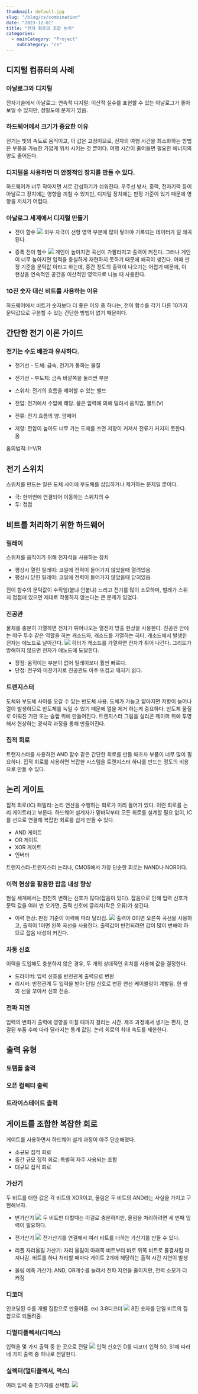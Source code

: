 ```yaml
---
thumbnail: default.jpg
slug: "/blog/cs/combination"
date: "2023-12-01"
title: "전자 회로의 조합 논리"
categories:
  - mainCategory: "Project"
    subCategory: "cs"
---
```


## 디지털 컴퓨터의 사례

### 아날로그와 디지털

전자기술에서
아날로그: 연속적
디지털: 이산적
실수를 표현할 수 있는 아날로그가 좋아보일 수 있지만, 정밀도에 문제가 있음.

### 하드웨어에서 크기가 중요한 이유

전기는 빛의 속도로 움직이고, 이 값은 고정이므로, 전자의 여행 시간을 최소화하는 방법은 부품을 가능한 가깝게 위치 시키는 것 뿐이다. 여행 시간이 줄어들면 필요한 에너지의 양도 줄어든다.

### 디지털을 사용하면 더 안정적인 장치를 만들 수 있다.

하드웨어가 너무 작아지면 서로 간섭하기가 쉬워진다.
우주선 방사, 중력, 전자기력 등이 아날로그 장치에는 영향을 끼칠 수 있지만, 디지털 장치에는 판정 기준이 있기 때문에 영향을 끼치기 어렵다.

### 아날로그 세계에서 디지털 만들기

- 전이 함수
  ![](../../images/Pasted%20image%2020231207094239.png)
  외부 자극이 선형 영역 부분에 많이 닿아야 기록되는 데이터가 덜 왜곡된다.

- 증폭 전이 함수
  ![](../../images/Pasted%20image%2020231207094517.png)
  게인이 높아지면 곡선이 가팔라지고 출력이 커진다. 그러나 게인이 너무 높아지면 입력을 충실하게 재현하지 못하기 때문에 왜곡이 생긴다.
  이때 판정 기준을 문턱값 이라고 하는데, 중간 정도의 출력이 나오기는 어렵기 때문에, 이 현상을 연속적인 공간을 이산적인 영역으로 나눌 때 사용한다.

### 10진 숫자 대신 비트를 사용하는 이유
하드웨어에서 비트가 숫자보다 더 좋은 이유 중 하나는, 전이 함수를 각기 다른 10가지 문턱값으로 구분할 수 있는 간단한 방법이 없기 때문이다.

## 간단한 전기 이론 가이드
### 전기는 수도 배관과 유사하다.


- 전기선 - 도체: 금속, 전기가 통하는 물질
- 전기선 - 부도체: 금속 바깥쪽을 둘러싼 부분

- 스위치: 전기의 흐름을 제어할 수 있는 벨브
- 전압: 전기에서 수압에 해당. 물은 압력에 의해 밀려서 움직임. 볼트(V)
- 전류: 전기 흐름의 양. 암페어
- 저항: 전압이 높아도 너무 가는 도체를 쓰면 저항이 커져서 전류가 커지지 못한다. 옴

옴의법칙: I=V/R

## 전기 스위치
스위치를 만드는 일은 도체 사이에 부도체를 삽입하거나 제거하는 문제일 뿐이다.
- 극: 한꺼번에 연결되어 이동하는 스위치의 수
- 투: 접점

## 비트를 처리하기 위한 하드웨어
### 릴레이
스위치를 움직이기 위해 전자석을 사용하는 장치
- 평상시 열린 릴레이: 코일에 전력이 들어가지 않았을때 열려있음.
- 평상시 닫힌 릴레이: 코일에 전력이 들어가지 않았을때 닫혀있음.

전이 함수의 문턱값이 수직임(붙냐 안붙냐)
느리고 전기를 많이 소모하며, 벌레가 스위치 접점에 있으면 제대로 작동하지 않는다는 큰 문제가 있었다.

### 진공관
물체를 충분히 가열하면 전자가 튀어나오는 열전자 방출 현상을 사용한다. 진공관 안에는 야구 투수 같은 역할을 하는 캐소드와, 캐소드를 가열하는 히터, 캐소드에서 발생한 전자는 에노드로 날아간다.
![](../../images/Pasted%20image%2020231209113942.png)
히터가 캐소드를 가열하면 전자가 튀어 나간다. 그리드가 방해하지 않으면 전자가 애노드에 도달한다.
- 장점: 움직이는 부분이 없어 릴레이보다 훨씬 빠르다.
- 단점: 전구와 마찬가지로 진공관도 아주 뜨겁고 깨지기 쉽다.

### 트랜지스터
도체와 부도체 사이를 오갈 수 있는 반도체 사용.
도체가 가늘고 얇아지면 저항이 늘어나 열이 발생하므로 반도체를 녹일 수 있기 때문에 열을 제거 하는게 중요하다.
반도체 물질로 이뤄진 기판 또는 슬랩 위에 만들어진다. 트랜지스터 그림을 실리콘 웨이퍼 위에 투영해서 현상하는 광식각 과정을 통해 만들어진다.

### 집적 회로
트랜지스터를 사용하면 AND 함수 같은 간단한 회로를 만들 때조차 부품이 너무 많이 필요하다.
집적 회로를 사용하면 복잡한 시스템을 트랜지스터 하나를 만드는 정도의 비용으로 만들 수 있다.

## 논리 게이트
집적 회로(IC) 패밀리: 논리 연산을 수행하는 회로가 미리 들어가 있다. 이런 회로를 논리 게이트라고 부른다.
하드웨어 설계자가 밑바닥부터 모든 회로를 설계할 필요 없이, IC를 선으로 연결해 복잡한 회로를 쉽게 만들 수 있다.
- AND 게이트
- OR 게이트
- XOR 게이트
- 인버터

트랜지스터-트랜지스터 논리나, CMOS에서 가장 단순한 회로는  NAND나 NOR이다.
### 이력 현상을 활용한 잡음 내성 향상
현실 세계에서는 천천히 변하는 신호가 많다(잡음이 있다).
잡음으로 인해 입력 신호가 문턱 값을 여러 번 오가면, 출력 신호에 글리치(작은 오류)가 생긴다.
- 이력 현상: 판정 기준이 이력에 따라 달라짐. 
  ![](../../images/Pasted%20image%2020231209115510.png)
  출력이 0이면 오른쪽 곡선을 사용하고, 출력이 1이면 왼쪽 곡선을 사용한다. 출력값이 반전되려면 값이 많이 변해야 하므로 잡음 내성이 커진다.
### 차동 신호
이력을 도입해도 충분하지 않은 경우, 두 개의 상대적인 위치를 사용해 값을 결정한다.
- 드라이버: 입력 신호를 반전관계 출력으로 변환
- 리시버: 반전관계 두 입력을 받아 단일 신호로 변환
연선 케이블링이 계발됨. 한 쌍의 선을 꼬아서 신호 전송.

### 전파 지연
입력의 변화가 출력에 영향을 미칠 때까지 걸리는 시간.
제조 과정에서 생기는 편차, 연결된 부품 수에 따라 달라지는 통계 값임.
논리 회로의 최대 속도를 제한한다.

## 출력 유형
### 토템폴 출력
### 오픈 컬렉터 출력
### 트라이스테이트 츨력

## 게이트를 조합한 복잡한 회로
게이트를 사용하면서 하드웨어 설계 과정이 아주 단순해졌다.
- 소규모 집적 회로
- 중간 규모 집적 회로: 특별히 자주 사용되는 조합
- 대규모 집적 회로
### 가산기
두 비트를 더한 값은 각 비트의 XOR이고, 올림은 두 비트의 AND라는 사실을 가지고 구현해보자.
- 반가산기
  ![](../../images/Pasted%20image%2020231209121629.png)
  두 비트만 더할때는 이걸로 충분하지만, 올림을 처리하려면 세 번째 입력이 필요하다.
  
- 전가산기
  ![](../../images/Pasted%20image%2020231209122201.png)
  전가산기를 연결해서 여러 비트를 더하는 가산기를 만들 수 있다.

- 리플 자리올림 가산기: 자리 올림이 아래쪽 비트부터 바로 위쪽 비트로 물결처럼 퍼져나감. 비트를 하나 처리할 때마다 게이트 2개에 해당하는 출력 시간 지연이 발생
- 올림 예측 가산기: AND, OR개수를 늘려서 전파 지연을 줄이지만, 전력 소모가 더 커짐

### 디코더
인코딩된 수를 개별 집합으로 만들어줌.
ex) 3:8디코더
![](../../images/Pasted%20image%2020231209122740.png)
8진 숫자를 단일 비트의 집합으로 되돌려줌.

### 디멀티플렉서(디먹스)
입력을 몇 가지 출력 중 한 곳으로 전달
![](../../images/Pasted%20image%2020231209123006.png)
입력 신호인 D를 디코더 입력 S0, S1에 따라 네 가지 출력 중 하나로 전달한다.

### 실렉터(멀티플렉서, 먹스)
여러 입력 중 한가지를 선택함.
![](../../images/Pasted%20image%2020231209123232.png)


